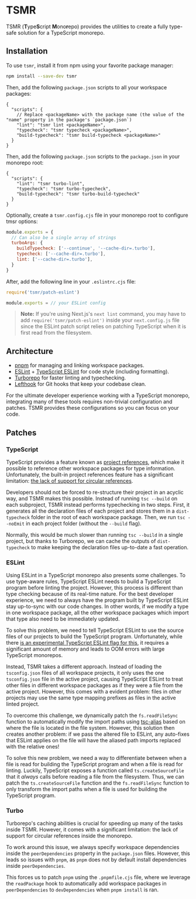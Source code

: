# TSMR

TSMR (**T**ype**S**cript **M**ono**r**epo) provides the utilities to create a fully type-safe solution for a TypeScript monorepo.

## Installation

To use `tsmr`, install it from npm using your favorite package manager:

```sh
npm install --save-dev tsmr
```

Then, add the following `package.json` scripts to all your workspace packages:

```jsonc
{
  "scripts": {
    // Replace <packageName> with the package name (the value of the "name" property in the package's `package.json`)
    "lint": "tsmr lint <packageName>",
    "typecheck": "tsmr typecheck <packageName>",
    "build-typecheck": "tsmr build-typecheck <packageName>"
  }
}
```

Then, add the following `package.json` scripts to the `package.json` in your monorepo root:

```jsonc
{
  "scripts": {
    "lint": "tsmr turbo-lint",
    "typecheck": "tsmr turbo-typecheck",
    "build-typecheck": "tsmr turbo-build-typecheck"
  }
}
```

Optionally, create a `tsmr.config.cjs` file in your monorepo root to configure tmsr options:

```javascript
module.exports = {
  // Can also be a single array of strings
  turboArgs: {
    buildTypecheck: ['--continue', '--cache-dir=.turbo'],
    typecheck: ['--cache-dir=.turbo'],
    lint: ['--cache-dir=.turbo'],
  }
}
```

After, add the following line in your `.eslintrc.cjs` file:

```typescript
require('tsmr/patch-eslint')

module.exports = // your ESLint config
```

> **Note:** If you're using Next.js's `next lint` command, you may have to add `require('tsmr/patch-eslint')` inside your `next.config.js` file since the ESLint patch script relies on patching TypeScript when it is first read from the filesystem.

## Architecture

- [pnpm](https://pnpm.io) for managing and linking workspace packages.
- [ESLint](https://eslint.org) + [TypeScript ESLint](https://typescript-eslint.io/) for code style (including formatting).
- [Turborepo](https://turbo.build/repo) for faster linting and typechecking.
- [Lefthook](https://github.com/evilmartians/lefthook) for Git hooks that keep your codebase clean.

For the ultimate developer experience working with a TypeScript monorepo, integrating many of these tools requires non-trivial configuration and patches. TSMR provides these configurations so you can focus on your code.

## Patches

### TypeScript

TypeScript provides a feature known as [project references](https://www.typescriptlang.org/docs/handbook/project-references.html), which make it possible to reference other workspace packages for type information. Unfortunately, the built-in project references feature has a significant limitation: [the lack of support for circular references](https://github.com/microsoft/TypeScript/issues/33685).

Developers should not be forced to re-structure their project in an acyclic way, and TSMR makes this possible. Instead of running `tsc --build` on each subproject, TSMR instead performs typechecking in two steps. First, it generates all the declaration files of each project and stores them in a `dist-typecheck` folder in the root of each workspace package. Then, we run `tsc --noEmit` in each project folder (without the `--build` flag).

Normally, this would be much slower than running `tsc --build` in a single project, but thanks to Turborepo, we can cache the outputs of `dist-typecheck` to make keeping the declaration files up-to-date a fast operation.

### ESLint

Using ESLint in a TypeScript monorepo also presents some challenges. To use type-aware rules, TypeScript ESLint needs to build a TypeScript program before linting the project. However, this process is different than type checking because of its real-time nature. For the best developer experience, we need to always have the program built by TypeScript ESLint stay up-to-sync with our code changes. In other words, if we modify a type in one workspace package, all the other workspace packages which import that type also need to be immediately updated.

To solve this problem, we need to tell TypeScript ESLint to use the source files of our projects to build the TypeScript program. Unfortunately, while there [is an experimental TypeScript ESLint flag for this](https://github.com/typescript-eslint/typescript-eslint/issues/2094), it requires a significant amount of memory and leads to OOM errors with large TypeScript monorepos.

Instead, TSMR takes a different approach. Instead of loading the `tsconfig.json` files of all workspace projects, it only uses the one `tsconfig.json` file in the active project, causing TypeScript ESLint to treat other files in different workspace packages as if they were a file from the active project. However, this comes with a evident problem: files in other projects may use the same type mapping prefixes as files in the active linted project.

To overcome this challenge, we dynamically patch the `fs.readFileSync` function to automatically modify the import paths using [tsc-alias](https://github.com/leondreamed/tsc-alias-sync) based on where the file is located in the file system. However, this solution then creates another problem: if we pass the altered file to ESLint, any auto-fixes that ESLint applies on the file will have the aliased path imports replaced with the relative ones!

To solve this new problem, we need a way to differentiate between when a file is read for building the TypeScript program and when a file is read for linting. Luckily, TypeScript exposes a function called `ts.createSourceFile` that it _always_ calls before reading a file from the filesystem. Thus, we can patch the `ts.createSourceFile` function and the `fs.readFileSync` function to only transform the import paths when a file is used for building the TypeScript program.

### Turbo

Turborepo's caching abilities is crucial for speeding up many of the tasks inside TSMR. However, it comes with a significant limitation: the lack of support for circular references inside the monorepo.

To work around this issue, we always specify workspace dependencies inside the `peerDependencies` property in the `package.json` files. However, this leads so issues with `pnpm`, as `pnpm` does not by default install dependencies inside `peerDependencies`.

This forces us to patch `pnpm` using the `.pnpmfile.cjs` file, where we leverage the `readPackage` hook to automatically add workspace packages in `peerDependencies` to `devDependencies` when `pnpm install` is ran.
